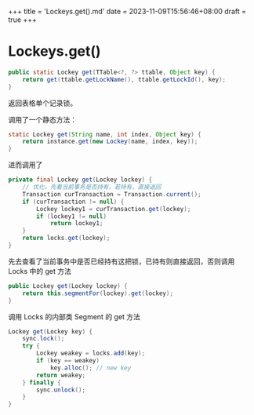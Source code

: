 +++
title = 'Lockeys.get().md'
date = 2023-11-09T15:56:46+08:00
draft = true
+++

# Lockeys.get()

```java
public static Lockey get(TTable<?, ?> ttable, Object key) {
    return get(ttable.getLockName(), ttable.getLockId(), key);
}
```

返回表格单个记录锁。

调用了一个静态方法：

```java
static Lockey get(String name, int index, Object key) {
    return instance.get(new Lockey(name, index, key));
}
```

进而调用了

```java
private final Lockey get(Lockey lockey) {
    // 优化，先看当前事务是否持有，若持有，直接返回
    Transaction curTransaction = Transaction.current();
    if (curTransaction != null) {
        Lockey lockey1 = curTransaction.get(lockey);
        if (lockey1 != null) 
            return lockey1;
    }
    return locks.get(lockey);
}
```

先去查看了当前事务中是否已经持有这把锁，已持有则直接返回，否则调用 Locks 中的 get 方法

```java
public Lockey get(Lockey lockey) {
    return this.segmentFor(lockey).get(lockey);
}
```

调用 Locks 的内部类 Segment 的 get 方法

```java
Lockey get(Lockey key) {			
    sync.lock();
    try {
        Lockey weakey = locks.add(key);
        if (key == weakey)
            key.alloc(); // new key
        return weakey;
    } finally {
        sync.unlock();
    }
}
```

